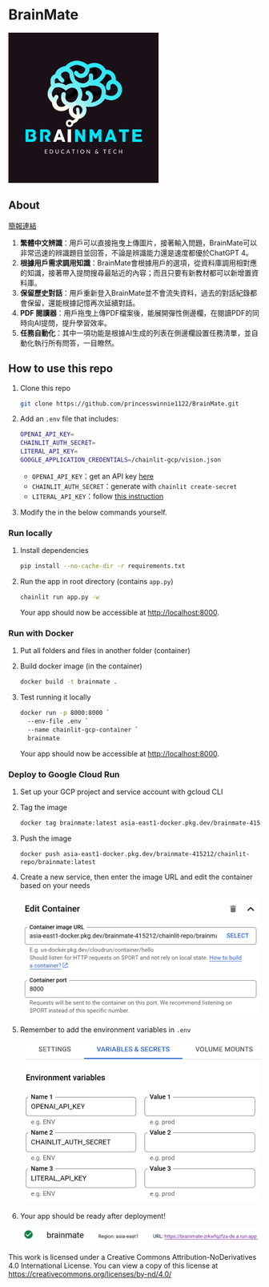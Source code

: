 # BrainMate

<img src="./public/avatar.png" alt="drawing" width="300"/>

## About

[簡報連結](https://www.canva.com/design/DAF-GqnHNtE/s6xV3q02vMmpF5eYIRLlPQ/view?utm_content=DAF-GqnHNtE&utm_campaign=designshare&utm_medium=link&utm_source=editor)

1. **繁體中文辨識**：用戶可以直接拖曳上傳圖片，接著輸入問題，BrainMate可以非常迅速的辨識題目並回答，不論是辨識能力還是速度都優於ChatGPT 4。
2. **根據用戶需求調用知識**：BrainMate會根據用戶的選項，從資料庫調用相對應的知識，接著帶入提問搜尋最貼近的內容；而且只要有新教材都可以新增置資料庫。
3. **保留歷史對話**：用戶重新登入BrainMate並不會流失資料，過去的對話紀錄都會保留，還能根據記憶再次延續對話。
4. **PDF 閱讀器**：用戶拖曳上傳PDF檔案後，能展開彈性側邊欄，在閱讀PDF的同時向AI提問，提升學習效率。
5. **任務自動化**：其中一項功能是根據AI生成的列表在側邊欄設置任務清單，並自動化執行所有問答，一目瞭然。



## How to use this repo

1. Clone this repo

   ```bash
   git clone https://github.com/princesswinnie1122/BrainMate.git
   ```

2. Add an `.env` file that includes: 

   ```bash
   OPENAI_API_KEY=
   CHAINLIT_AUTH_SECRET=
   LITERAL_API_KEY=
   GOOGLE_APPLICATION_CREDENTIALS=/chainlit-gcp/vision.json
   ```

   - `OPENAI_API_KEY`：get an API key [here](https://platform.openai.com/docs/overview)
   - `CHAINLIT_AUTH_SECRET`：generate with `chainlit create-secret`
   - `LITERAL_API_KEY`：follow [this instruction](https://docs.chainlit.io/data-persistence/overview)

3. Modify the <names> in the below commands yourself.

### Run locally

1. Install dependencies

   ```bash
   pip install --no-cache-dir -r requirements.txt
   ```

2. Run the app in root directory (contains `app.py`)

   ```bash
   chainlit run app.py -w
   ```

   Your app should now be accessible at [http://localhost:8000](http://localhost:8000/).

### Run with Docker

1. Put all folders and files in another folder (container)

2. Build docker image (in the container)

   ```bash
   docker build -t brainmate .
   ```

3. Test running it locally

   ```bash
   docker run -p 8000:8000 `
     --env-file .env `
     --name chainlit-gcp-container `
     brainmate
   ```

   Your app should now be accessible at [http://localhost:8000](http://localhost:8000/).

### Deploy to Google Cloud Run

1. Set up your GCP project and service account with gcloud CLI

2. Tag the image

   ```bash
   docker tag brainmate:latest asia-east1-docker.pkg.dev/brainmate-415212/chainlit-repo/brainmate:latest
   ```

3. Push the image

   ```
   docker push asia-east1-docker.pkg.dev/brainmate-415212/chainlit-repo/brainmate:latest
   ```

4. Create a new service, then enter the image URL and edit the container based on your needs

   ![edit_container](./images/edit_container.png)

5. Remember to add the environment variables in `.env`

   ![env](./images/env.png)

6. Your app should be ready after deployment!

   ![env](./images/done.png)


This work is licensed under a Creative Commons Attribution-NoDerivatives 4.0 International License. You can view a copy of this license at https://creativecommons.org/licenses/by-nd/4.0/